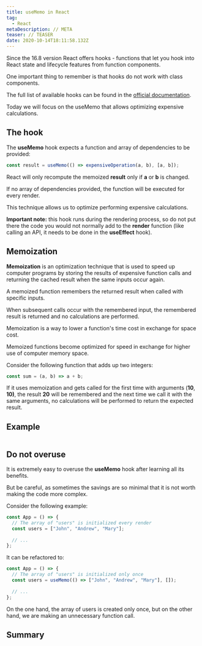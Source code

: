 ```yaml
---
title: useMemo in React
tag:
  - React
metaDescription: // META
teaser: // TEASER
date: 2020-10-14T18:11:58.132Z
---
```

Since the 16.8 version React offers hooks - functions that let you hook into React state and lifecycle features from function components.

One important thing to remember is that hooks do not work with class components.

The full list of available hooks can be found in the [official documentation](https://reactjs.org/docs/hooks-reference.html).

Today we will focus on the useMemo that allows optimizing expensive calculations.

## The hook

The **useMemo** hook expects a function and array of dependencies to be provided:

```javascript
const result = useMemo(() => expensiveOperation(a, b), [a, b]);
```

React will only recompute the memoized **result** only if **a** or **b** is changed.

If no array of dependencies provided, the function will be executed for every render.

This technique allows us to optimize performing expensive calculations.

**Important note:** this hook runs during the rendering process, so do not put there the code you would not normally add to the **render** function (like calling an API, it needs to be done in the **useEffect** hook).

## Memoization

**Memoization** is an optimization technique that is used to speed up computer programs by storing the results of expensive function calls and returning the cached result when the same inputs occur again.

A memoized function remembers the returned result when called with specific inputs. 

When subsequent calls occur with the remembered input, the remembered result is returned and no calculations are performed.

Memoization is a way to lower a function's time cost in exchange for space cost.

Memoized functions become optimized for speed in exchange for higher use of computer memory space.

Consider the following function that adds up two integers:

```javascript
const sum = (a, b) => a + b;
```

If it uses memoization and gets called for the first time with arguments (**10**, **10)**, the result **20** will be remembered and the next time we call it with the same arguments, no calculations will be performed to return the expected result.

## Example

```jsx

```

## Do not overuse

It is extremely easy to overuse the **useMemo** hook after learning all its benefits.

But be careful, as sometimes the savings are so minimal that it is not worth making the code more complex.

Consider the following example:

```jsx
const App = () => {
  // The array of "users" is initialized every render
  const users = ["John", "Andrew", "Mary"];
  
  // ...
};
```

It can be refactored to:

```jsx
const App = () => {
  // The array of "users" is initialized only once
  const users = useMemo(() => ["John", "Andrew", "Mary"], []);
  
  // ...
};
```

On the one hand, the array of users is created only once, but on the other hand, we are making an unnecessary function call.

## Summary